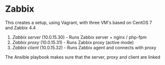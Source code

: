 # Zabbix
This creates a setup, using Vagrant, with three VM's based on CentOS 7 and Zabbix 4.4

1. *Zabbix server* (10.0.15.30) - Runs Zabbix server + nginx / php-fpm
2. *Zabbix proxy* (10.0.15.31) - Runs Zabbix proxy (active mode)
3. *Zabbix client* (10.0.15.32) - Runs Zabbix agent and connects with proxy

The Ansible playbook makes sure that the server, proxy and client are linked
